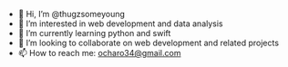 - 👋 Hi, I’m @thugzsomeyoung
- 👀 I’m interested in web development and data analysis 
- 🌱 I’m currently learning python and swift
- 💞️ I’m looking to collaborate on web development and related projects 
- 📫 How to reach me: ocharo34@gmail.com

<!---
thugzsomeyoung/thugzsomeyoung is a ✨ special ✨ repository because its `README.md` (this file) appears on your GitHub profile.
You can click the Preview link to take a look at your changes.
--->
